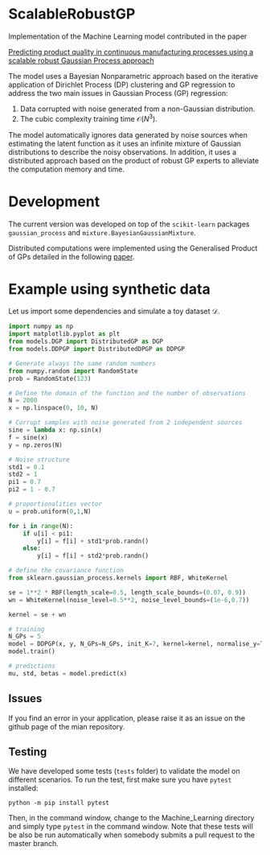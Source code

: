 # ScalableRobustGP
Implementation of the Machine Learning model contributed in the paper

[Predicting product quality in continuous manufacturing processes using a scalable robust Gaussian Process approach](https://pdf.sciencedirectassets.com/271095/1-s2.0-S0952197623X00141/1-s2.0-S0952197623014173/main.pdf?X-Amz-Security-Token=IQoJb3JpZ2luX2VjEDoaCXVzLWVhc3QtMSJHMEUCIHHFoXVN0H5gDGyu%2B3XV0SYoUb2fnJx6wI8GEZAuC4qOAiEA1G4TzbaE4TaLBopnzVV%2B5V2scYYUNIFAU4PK6EYmfpcqswUIMhAFGgwwNTkwMDM1NDY4NjUiDJnjDhIj1srtWMJsPSqQBeYHO1WDu9tpJX6zUH7PpGvk%2BmCsGCSgDVpwV8FBZ8Dsju5pK9bMrZXv5gF4IrEj0US0gJ9K814oT8qTGVGjAYAch8I8SSm4edVHDh71Vy5DDGrDCbceRBXZ%2BNb3eDHuZOcruM2fVhMhtYPOIbgh38tQYkDJu5ezsIZjArGT3c14Nz6x6fEBHezDyh12Xk2i1shT7gNwiqdjOTQBHbZDrpIMisDY1GWhIZpnZ5gZ%2BLqWQ%2FV8UMOLwRFFZWFxQ%2FcpsCvqcVAX9h65oHXTZ1HkE13BHUIbKeZg9sLa14u55c1Ps7puODrxIvz0u6hueb4ag14vKduMS%2FanV6E9IDKDqrv%2FU1frm97AG7adc2VjyKw%2FCb9iDifL1KQwn%2F8yIhByCjAzy1W4U3PqHSM8MibFb%2FwwlUuXnu7jmXauHt%2FaXJgA9O7QhqAVJgOelUwlzJ7o8T7Ka4s%2FrN1P4JT%2BzHlLj5ae3HNp8I5nWbtNHMVfCQ98rr%2Fhc3GaMR4bYXWOA7sFW8jJG5cEitv5ffRvRGiFGnOdK8WBdLzZx4JqT2Cqg8PrDyUFWwBPtMTi9cjpoJKStna23B5qdst2sIa93K4Io4E4ijZ8H4iYbiLPyrutXaJClpyMQUAWb8QAwMBXNmPOv5Vdjqg9acAzgXgd2L%2FYP2Q0es10s0ZUAOeMU3nE92lkpfrtVvdmCOa6WMgsT%2Bp5z31Y1GWVhCcVd%2FPI668x3NDI1c8P9RvGFc2qAVi%2F5UIb3zZnltjl4O%2BjjSGSeXHkrQZRRDRx18Y5Yo2iXJTP3ogyUNnM21HiRokys%2BD9HLpSsFdOvY9RgqL1UBh6EvQjQfEVaHPrGsSUtM1jkvI1ctX7jYBWPffjyUNf5G6XfcmAMJ%2BciK8GOrEBSOnjJ4CEuT4f95TniLxz8urNyaNvYk6ZU2LU0AIzWwNxRYs80Ctraeew5EnltYQOffdWDfVa8%2Bs9RNDKcqJNoC9gmRa0owJSEdkzaYTR6XlLBWu%2Fp07SVNBDhH5%2BaHcozumqdvkr%2FFQcpFvflH1PVR82360Velm3mjFPHIQ2QAkK%2F%2FNspATfJ5VWQ18T%2FIERSocqJwhdTHRoloT9eFYnGzHh062EtZtS7XTs1aU3zErZ&X-Amz-Algorithm=AWS4-HMAC-SHA256&X-Amz-Date=20240301T172212Z&X-Amz-SignedHeaders=host&X-Amz-Expires=300&X-Amz-Credential=ASIAQ3PHCVTY52V6WBOF%2F20240301%2Fus-east-1%2Fs3%2Faws4_request&X-Amz-Signature=cc997cab55c014e046b4025c07e5d1454c7946999f9b88c06bc568a02672c88c&hash=f8149a2ee2f540b33a54018eda25547590cd005a28ff3b1edd5d508d2591c780&host=68042c943591013ac2b2430a89b270f6af2c76d8dfd086a07176afe7c76c2c61&pii=S0952197623014173&tid=spdf-197986cb-b02b-4563-b3f5-9521cd107bbd&sid=e775532e4af775468119e0802ac9152cd7bagxrqb&type=client&tsoh=d3d3LnNjaWVuY2VkaXJlY3QuY29t&ua=1d005a510b0107500304&rr=85dad3ec9aa47726&cc=gb)

The model uses a Bayesian Nonparametric approach based on the iterative application of Dirichlet Process (DP) clustering and GP regression to address the two main issues in Gaussian Process (GP) regression:

1) Data corrupted with noise generated from a non-Gaussian distribution.
2) The cubic complexity training time $\mathcal{O}(N^3)$.


The model automatically ignores data generated by noise sources when estimating the latent function as it uses an infinite mixture of Gaussian distributions to describe the noisy observations. In addition, it uses a distributed approach based on the product of robust GP experts to alleviate the computation memory and time.

# Development
The current version was developed on top of the `scikit-learn` packages `gaussian_process` and `mixture.BayesianGaussianMixture`.

Distributed computations were implemented using the Generalised Product of GPs detailed in the following [paper](https://proceedings.mlr.press/v37/deisenroth15.pdf).


# Example using synthetic data

Let us import some dependencies and simulate a toy dataset $\mathcal{D}$.

```python
import numpy as np
import matplotlib.pyplot as plt
from models.DGP import DistributedGP as DGP
from models.DDPGP import DistributedDPGP as DDPGP

# Generate always the same random numbers
from numpy.random import RandomState
prob = RandomState(123)

# Define the domain of the function and the number of observations
N = 2000
x = np.linspace(0, 10, N)

# Corrupt samples with noise generated from 2 independent sources
sine = lambda x: np.sin(x)
f = sine(x)
y = np.zeros(N)

# Noise structure
std1 = 0.1
std2 = 1
pi1 = 0.7
pi2 = 1 - 0.7

# proportionalities vector
u = prob.uniform(0,1,N)

for i in range(N):
    if u[i] < pi1:
        y[i] = f[i] + std1*prob.randn()
    else:
        y[i] = f[i] + std2*prob.randn()

# define the covariance function
from sklearn.gaussian_process.kernels import RBF, WhiteKernel

se = 1**2 * RBF(length_scale=0.5, length_scale_bounds=(0.07, 0.9))
wn = WhiteKernel(noise_level=0.5**2, noise_level_bounds=(1e-6,0.7))

kernel = se + wn

# training
N_GPs = 5
model = DDPGP(x, y, N_GPs=N_GPs, init_K=7, kernel=kernel, normalise_y=True)
model.train()

# predictions
mu, std, betas = model.predict(x)
```
## Issues
If you find an error in your application, please raise it as an issue on the github page of the mian repository.

## Testing
We have developed some tests (`tests` folder) to validate the model on different scenarios. To run the test, first make sure you have `pytest` installed:

`python -m pip install pytest`

Then, in the command window, change to the Machine_Learning directory and simply type `pytest` in the command window. Note that these tests will be also be run automatically when somebody submits a pull request to the master branch.